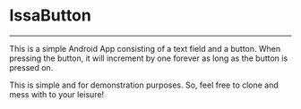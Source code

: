 # IssaButton
<hr>

This is a simple Android App consisting of a text field and a button. When pressing the button, it will increment by one forever as long as the button is pressed on. 

This is simple and for demonstration purposes. So, feel free to clone and mess with to your leisure!
